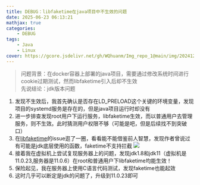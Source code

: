 ```yaml
---
title: DEBUG：libfaketime在java项目中不生效的问题
date: 2025-06-23 06:13:21
mathjax: true
categories: 
    - DEBUG
tags: 
    - Java
    - Linux
cover: https://gcore.jsdelivr.net/gh/WQhuanm/Img_repo_1@main/img/202412222015910.png
---
```



> 问题背景：在docker容器上部署的java项目，需要通过修改系统时间进行cookie过期测试，然而libfaketime引入后却不生效  
先说结论：jdk版本问题

1. 发现不生效后，我首先确认是否存在LD_PRELOAD这个关键的环境变量，发现项目的systemd服务是存在的，但是java项目运行时却没有
1. 进一步排查发现root用户下运行服务，libfaketime生效，而以普通用户去管理服务，则不生效。此时猜测用户权限不够（可能是吧，但是后续找不到突破口）
1. 在[libfaketime](https://github.com/wolfcw/libfaketime)的issue逛了一圈，看看能不能借鉴前人智慧，发现作者曾说过有可能是jdk底层使用的函数，faketime不支持拦截
    ![](https://cdn.jsdelivr.net/gh/WQhuanm/Img_repo_1/img/20250623125549611.png)
1. 接着我在虚拟机上尝试复现服务器上的问题，发现jdk1.8和jdk11（虚拟机是11.0.23,服务器是11.0.6）在root和普通用户下libfaketime均能生效！
1. 保险起见，我在服务器上使用C语言代码测试，发现faketime也能起效
1. 这时几乎可以断定是jdk的问题了，升级到11.0.23即可
